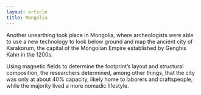 ```yaml
---
layout: article
title: Mongolia
---
```

Another unearthing took place in Mongolia, where archeologists were able to use a new technology to look below ground and map the ancient city of Karakorum, the capital of the Mongolian Empire established by Genghis Kahn in the 1200s.

Using magnetic fields to determine the footprint’s layout and structural composition, the researchers determined, among other things, that the city was only at about 40% capacity, likely home to laborers and craftspeople, while the majority lived a more nomadic lifestyle.